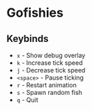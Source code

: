 # Gofishies

## Keybinds

- `x` - Show debug overlay
- `k` - Increase tick speed
- `j` - Decrease tick speed
- `<space>` - Pause ticking
- `r` - Restart animation
- `s` - Spawn random fish
- `q` - Quit
